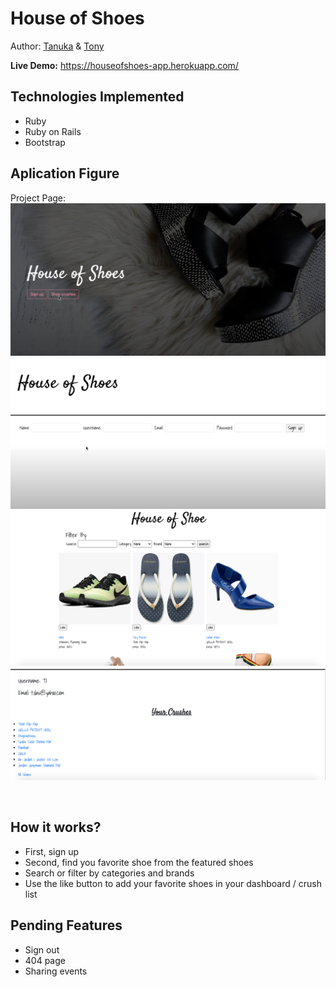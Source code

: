 # House of Shoes

Author: [Tanuka](https://github.com/tanuka16) & [Tony](https://github.com/tlam212)

**Live Demo:** https://houseofshoes-app.herokuapp.com/


## Technologies Implemented

- Ruby
- Ruby on Rails
- Bootstrap 

## Aplication Figure

Project Page: 
<br>
![](pictures/HOS.png)
<br>
![](pictures/HOS2.png)
<br>
![](pictures/HOS3.png)
<br>
![](pictures/HOS4.png)

<br>

## How it works?

- First, sign up
- Second, find you favorite shoe from the featured shoes
- Search or filter by categories and brands
- Use the like button to add your favorite shoes in your dashboard / crush list

## Pending Features
- Sign out
- 404 page
- Sharing events
 

